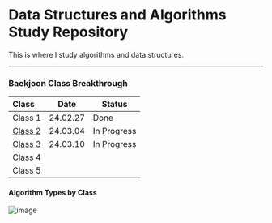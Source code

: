 # Data Structures and Algorithms Study Repository


This is where I study algorithms and data structures.

---

### Baekjoon Class Breakthrough

| Class                                                                    | Date     | Status |
|:-------------------------------------------------------------------------|----------|--------|
| Class 1                                                                  | 24.02.27 | Done   |
| [Class 2](https://github.com/subeenjeonHere/ps_baekprogrammers/issues/2) | 24.03.04 | In Progress |
| [Class 3](https://github.com/subeenjeonHere/ps_baekprogrammers/issues/7) | 24.03.10 | In Progress |
| Class 4                                                                  |          |        |
| Class 5                                                                  |          |        |

#### Algorithm Types by Class

![image](https://github.com/subeenjeonHere/Algoevol/assets/145312273/abb46754-fb4a-4be8-8e04-5aae9d2489da)

